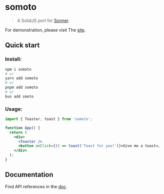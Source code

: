 # somoto

> A SolidJS port for [Sonner](https://github.com/emilkowalski/sonner).

For demonstration, please visit The [site](https://oc1s.github.io/somo/).

## Quick start

### Install:

```bash
npm i somoto
# or
yarn add somoto
# or
pnpm add somoto
# or
bun add smoto
```

### Usage:

```jsx
import { Toaster, toast } from 'somoto';

function App() {
  return (
    <div>
      <Toaster />
      <button onClick={() => toast('Toast for you!')}>Give me a toast</button>
    </div>
  );
}
```

## Documentation

Find API references in the [doc](https://oc1s.github.io/somo/).
